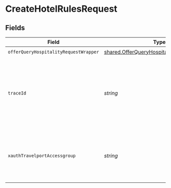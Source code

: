 # CreateHotelRulesRequest


## Fields

| Field                                                                                                    | Type                                                                                                     | Required                                                                                                 | Description                                                                                              |
| -------------------------------------------------------------------------------------------------------- | -------------------------------------------------------------------------------------------------------- | -------------------------------------------------------------------------------------------------------- | -------------------------------------------------------------------------------------------------------- |
| `offerQueryHospitalityRequestWrapper`                                                                    | [shared.OfferQueryHospitalityRequestWrapper](../../models/shared/offerqueryhospitalityrequestwrapper.md) | :heavy_check_mark:                                                                                       | N/A                                                                                                      |
| `traceId`                                                                                                | *string*                                                                                                 | :heavy_minus_sign:                                                                                       | Identifier used to correlate API invocations across long-running or multi-call business flows.           |
| `xauthTravelportAccessgroup`                                                                             | *string*                                                                                                 | :heavy_minus_sign:                                                                                       | Identifies the Travelport access group with which the caller is associated                               |